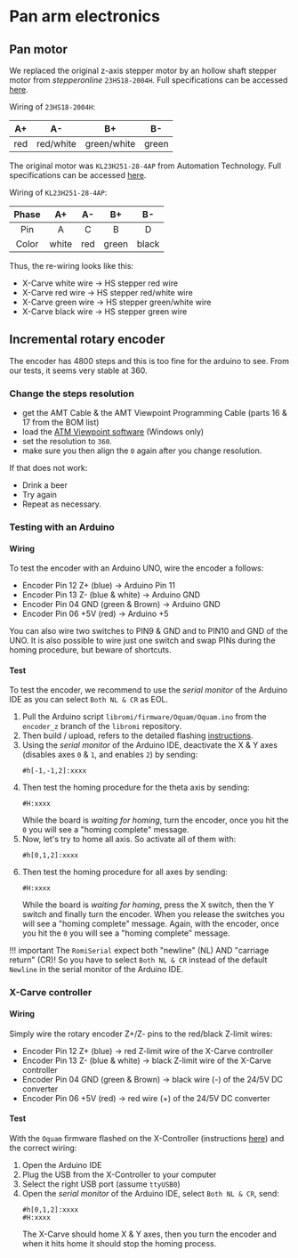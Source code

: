 # Pan arm electronics


## Pan motor

We replaced the original z-axis stepper motor by an hollow shaft stepper motor from _stepperonline_ `23HS18-2004H`.
Full specifications can be accessed [here](https://www.omc-stepperonline.com/fr/biaxial-nema-23-arbre-creux-moteur-pas-a-pas-bipolar-0-78-nm-110-5oz-in-2-0a-57x57x45mm-23hs18-2004h).

Wiring of `23HS18-2004H`:

| A+  |    A-     |     B+      |  B-   |
|:---:|:---------:|:-----------:|:-----:|
| red | red/white | green/white | green |

The original motor was `KL23H251-28-4AP` from Automation Technology.
Full specifications can be accessed [here](KL23H251-28-4AP).

Wiring of `KL23H251-28-4AP`:

| Phase |  A+   | A-  |  B+   |  B-   |
|:-----:|:-----:|:---:|:-----:|:-----:|
|  Pin  |   A   |  C  |   B   |   D   |
| Color | white | red | green | black |


Thus, the re-wiring looks like this:

- X-Carve white wire -> HS stepper red wire
- X-Carve red wire -> HS stepper red/white wire
- X-Carve green wire -> HS stepper green/white wire
- X-Carve black wire -> HS stepper green wire


## Incremental rotary encoder

The encoder has 4800 steps and this is too fine for the arduino to see.
From our tests, it seems very stable at 360.

### Change the steps resolution

- get the AMT Cable & the AMT Viewpoint Programming Cable (parts 16 & 17 from the BOM list)
- load the [ATM Viewpoint software](https://www.cuidevices.com/amt-viewpoint) (Windows only)
- set the resolution to `360`.
- make sure you then align the `0` again after you change resolution.

If that does not work:

- Drink a beer
- Try again
- Repeat as necessary.


### Testing with an Arduino

#### Wiring

To test the encoder with an Arduino UNO, wire the encoder a follows:

* Encoder Pin 12 Z+ (blue) -> Arduino Pin 11
* Encoder Pin 13 Z- (blue & white) -> Arduino GND
* Encoder Pin 04 GND (green & Brown) -> Arduino GND
* Encoder Pin 06 +5V (red) -> Arduino +5

You can also wire two switches to PIN9 & GND and to PIN10 and GND of the UNO.
It is also possible to wire just one switch and swap PINs during the homing procedure, but beware of shortcuts.


#### Test

To test the encoder, we recommend to use the _serial monitor_ of the Arduino IDE as you can select `Both NL & CR` as EOL.

1. Pull the Arduino script `libromi/firmware/Oquam/Oquam.ino` from the `encoder_z` branch of the `libromi` repository.
2. Then build / upload, refers to the detailed flashing [instructions](flashing_oquam.md#flash-the-firmware).
3. Using the _serial monitor_ of the Arduino IDE, deactivate the X & Y axes (disables axes `0` & `1`, and enables `2`) by sending:
    ```shell
    #h[-1,-1,2]:xxxx
    ```
4. Then test the homing procedure for the theta axis by sending:
    ```shell
    #H:xxxx
    ```
    While the board is _waiting for homing_, turn the encoder, once you hit the `0` you will see a "homing complete" message.
5. Now, let's try to home all axis. So activate all of them with:
    ```shell
    #h[0,1,2]:xxxx
    ```
6. Then test the homing procedure for all axes by sending:
    ```shell
    #H:xxxx
    ```
    While the board is _waiting for homing_, press the X switch, then the Y switch and finally turn the encoder.
    When you release the switches you will see a "homing complete" message.
    Again, with the encoder, once you hit the `0` you will see a "homing complete" message.

!!! important
    The `RomiSerial` expect both "newline" (NL) AND "carriage return" (CR)!
    So you have to select `Both NL & CR` instead of the default `Newline` in the serial monitor of the Arduino IDE.


### X-Carve controller

#### Wiring

Simply wire the rotary encoder Z+/Z- pins to the red/black Z-limit wires:

* Encoder Pin 12 Z+ (blue) -> red Z-limit wire of the X-Carve controller
* Encoder Pin 13 Z- (blue & white) -> black Z-limit wire of the X-Carve controller
* Encoder Pin 04 GND (green & Brown) -> black wire (-) of the 24/5V DC converter
* Encoder Pin 06 +5V (red) -> red wire (+) of the 24/5V DC converter

#### Test

With the `Oquam` firmware flashed on the X-Controller (instructions [here](flashing_oquam.md)) and the correct wiring:

1. Open the Arduino IDE
2. Plug the USB from the X-Controller to your computer
3. Select the right USB port (assume `ttyUSB0`)
4. Open the _serial monitor_ of the Arduino IDE, select `Both NL & CR`, send:
    ```shell
    #h[0,1,2]:xxxx
    #H:xxxx
    ```
    The X-Carve should home X & Y axes, then you turn the encoder and when it hits home it should stop the homing process.
